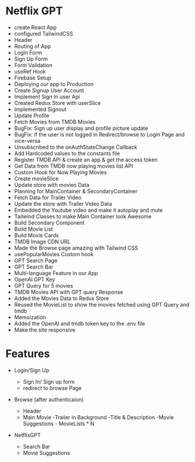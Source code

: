 # Netflix GPT

- create React App
- configured TailwindCSS
- Header
- Routing of App
- Login Form
- Sign Up Form
- Form Validation
- useRef Hook
- Firebase Setup
- Deploying our app to Production
- Create Signup User Account
- Implement Sign In user Api
- Created Redux Store with userSlice
- Implemented Signout
- Update Profile
- Fetch Movies from TMDB Movies
- BugFix: Sign up user display and profile picture update
- BugFix: if the user is not logged in Redirect/browse to Login Page and vice-versa
- Unsubscribed to the onAuthStateChange Callback
- Add Hardcoded values to the constants file
- Register TMDB API & create an app & get the access token
- Get Data from TMDB now playing movies list API
- Custom Hook for Now Playing Movies
- Create movieSlice
- Update store with movies Data
- Planning for MainContainer & SecondaryContainer
- Fetch Data for Trailer Video
- Update the store with Trailer Video Data
- Embedded the Youtube video and make it autoplay and mute
- Tailwind Classes to make Main Container look Awesome
- Build Secondary Component
- Build Movie List
- Build Movie Cards
- TMDB Image CDN URL
- Made the Browse page amazing with Tailwind CSS
- usePopularMovies Custom hook
- GPT Search Page
- GPT Search Bar
- Multi-language Feature in our App
- OpenAI GPT Key
- GPT Query for 5 movies
- TMDB Movies API with GPT query Response
- Added the Movies Data to Redux Store
- Reused the MovieList to show the movies fetched using GPT Query and tmdb
- Memoization
- Added the OpenAI and tmdb token key to the .env file
- Make the site responsive 

# Features
- Login/Sign Up
    - Sign In/ Sign up form
    - redirect to browse Page

- Browse (after authenticaion)
  - Header
  - Main Movie
        -Trailer in Background
        -Title & Description
        -Movie Suggestions
            - MovieLists * N
- NetflixGPT 
  - Search Bar
  - Movie Suggestions

  